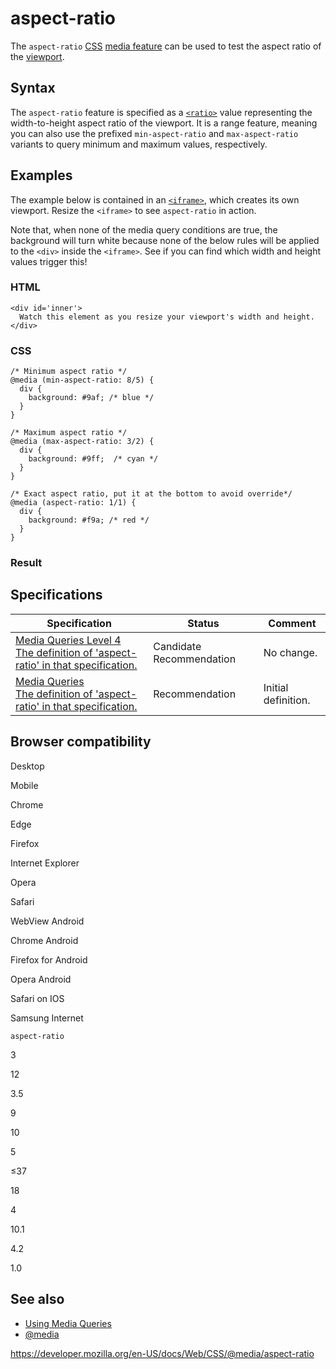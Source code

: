 # aspect-ratio

The `aspect-ratio` [CSS](https://developer.mozilla.org/en-US/docs/Web/CSS) [media feature](../media_queries/using_media_queries#media_features) can be used to test the aspect ratio of the [viewport](https://developer.mozilla.org/en-US/docs/Glossary/Viewport).

## Syntax

The `aspect-ratio` feature is specified as a [`<ratio>`](../ratio) value representing the width-to-height aspect ratio of the viewport. It is a range feature, meaning you can also use the prefixed `min-aspect-ratio` and `max-aspect-ratio` variants to query minimum and maximum values, respectively.

## Examples

The example below is contained in an [`<iframe>`](https://developer.mozilla.org/en-US/docs/Web/HTML/Element/iframe), which creates its own viewport. Resize the `<iframe>` to see `aspect-ratio` in action.

Note that, when none of the media query conditions are true, the background will turn white because none of the below rules will be applied to the `<div>` inside the `<iframe>`. See if you can find which width and height values trigger this!

### HTML

    <div id='inner'>
      Watch this element as you resize your viewport's width and height.
    </div>

### CSS

    /* Minimum aspect ratio */
    @media (min-aspect-ratio: 8/5) {
      div {
        background: #9af; /* blue */
      }
    }

    /* Maximum aspect ratio */
    @media (max-aspect-ratio: 3/2) {
      div {
        background: #9ff;  /* cyan */
      }
    }

    /* Exact aspect ratio, put it at the bottom to avoid override*/
    @media (aspect-ratio: 1/1) {
      div {
        background: #f9a; /* red */
      }
    }

### Result

## Specifications

<table><thead><tr class="header"><th>Specification</th><th>Status</th><th>Comment</th></tr></thead><tbody><tr class="odd"><td><a href="https://drafts.csswg.org/mediaqueries-4/#aspect-ratio">Media Queries Level 4<br />
<span class="small">The definition of 'aspect-ratio' in that specification.</span></a></td><td><span class="spec-cr">Candidate Recommendation</span></td><td>No change.</td></tr><tr class="even"><td><a href="https://drafts.csswg.org/mediaqueries-3/#aspect-ratio">Media Queries<br />
<span class="small">The definition of 'aspect-ratio' in that specification.</span></a></td><td><span class="spec-rec">Recommendation</span></td><td>Initial definition.</td></tr></tbody></table>

## Browser compatibility

Desktop

Mobile

Chrome

Edge

Firefox

Internet Explorer

Opera

Safari

WebView Android

Chrome Android

Firefox for Android

Opera Android

Safari on IOS

Samsung Internet

`aspect-ratio`

3

12

3.5

9

10

5

≤37

18

4

10.1

4.2

1.0

## See also

- [Using Media Queries](../media_queries/using_media_queries)
- [@media](../@media)

<a href="https://developer.mozilla.org/en-US/docs/Web/CSS/@media/aspect-ratio" class="_attribution-link">https://developer.mozilla.org/en-US/docs/Web/CSS/@media/aspect-ratio</a>

